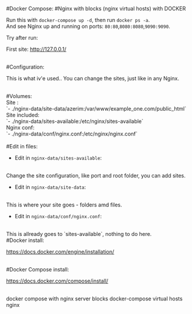 #Docker Compose: 
#Nginx with blocks (nginx virtual hosts) with DOCKER

Run this with `docker-compose up -d`, then run `docker ps -a`.<br /> 
And see Nginx up and running on ports: `80:80`,`8080:8080`,`9090:9090`.



Try after run:

First site:
http://127.0.0.1/

<br />
#Configuration:

This is what iv'e used..
You can change the sites, just like in any Nginx.

<br />
#Volumes:
<br />
Site :
<br />
`- ./nginx-data/site-data/azerim:/var/www/example_one.com/public_html`
<br />
Site included:
<br />
`- ./nginx-data/sites-available:/etc/nginx/sites-available`
<br />
Nginx conf:
<br />
`- ./nginx-data/conf/nginx.conf:/etc/nginx/nginx.conf`
<br />



<br />
#Edit in files:

* Edit in `nginx-data/sites-available`:
<br />
Change the site configuration, like port and root folder, you can add sites.

* Edit in `nginx-data/site-data`:
<br />
This is where your site goes - folders amd files.

* Edit in `nginx-data/conf/nginx.conf`:
<br />
This is allready goes to `sites-available`, nothing to do here.

<br />
#Docker install:

https://docs.docker.com/engine/installation/

<br />
#Docker Compose install:

https://docs.docker.com/compose/install/

<br />
docker compose with nginx server blocks
docker-compose virtual hosts nginx
